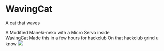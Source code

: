 # WavingCat
A cat that waves
<div>A Modified Maneki-neko with a Micro Servo inside</div>
<a href="https://gayy.me/wavingcat.html">WavingCat</a>
<a>Made this in a few hours for hackclub</a>
<p1>On that hackclub grind u know</p1>
<image src="https://cdn.discordapp.com/attachments/1331693609879076895/1332798856965914624/image.png?ex=67969129&is=67953fa9&hm=5011b96879c6229c7ce971cec69fc0325b0c642388e78477930945fda604a464&">